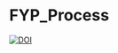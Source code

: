 # FYP_Process
[![DOI](https://zenodo.org/badge/978280928.svg)](https://doi.org/10.5281/zenodo.15475938)
